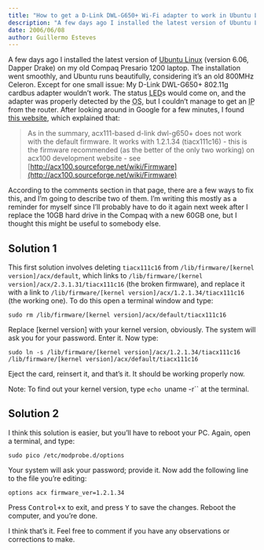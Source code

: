 ```yaml
---
title: "How to get a D-Link DWL-G650+ Wi-Fi adapter to work in Ubuntu Linux 6.06"
description: "A few days ago I installed the latest version of Ubuntu Linux (version 6.06, Dapper Drake) on my old Compaq Presario 1200 laptop…"
date: 2006/06/08
author: Guillermo Esteves
---
```


A few days ago I installed the latest version of [Ubuntu Linux](http://www.ubuntu.com/) (version 6.06, Dapper Drake) on my old Compaq Presario 1200 laptop. The installation went smoothly, and Ubuntu runs beautifully, considering it’s an old 800MHz Celeron. Except for one small issue: My D-Link DWL-G650+ 802.11g cardbus adapter wouldn’t work. The status <acronym title="Light Emitting Diode">LED</acronym>s would come on, and the adapter was properly detected by the <abbr title="Operating System">OS</abbr>, but I couldn’t manage to get an <abbr title="Internet Protocol">IP</abbr> from the router. After looking around in Google for a few minutes, I found [this website](https://launchpad.net/distros/ubuntu/+source/linux-source-2.6.15/+bug/30766), which explained that:

> As in the summary, acx111-based d-link dwl-g650+ does not work with the default firmware. It works with 1.2.1.34 (tiacx111c16) - this is the firmware recommended (as the better of the only two working) on acx100 development website - see [http://acx100.sourceforge.net/wiki/Firmware](http://acx100.sourceforge.net/wiki/Firmware)

According to the comments section in that page, there are a few ways to fix this, and I’m going to describe two of them. I’m writing this mostly as a reminder for myself since I’ll probably have to do it again next week after I replace the 10GB hard drive in the Compaq with a new 60GB one, but I thought this might be useful to somebody else.

## Solution 1

This first solution involves deleting `tiacx111c16` from `/lib/firmware/[kernel version]/acx/default`, which links to `/lib/firmware/[kernel version]/acx/2.3.1.31/tiacx111c16` (the broken firmware), and replace it with a link to `/lib/firmware/[kernel version]/acx/1.2.1.34/tiacx111c16` (the working one). To do this open a terminal window and type:

`sudo rm /lib/firmware/[kernel version]/acx/default/tiacx111c16`

Replace [kernel version] with your kernel version, obviously. The system will ask you for your password. Enter it. Now type:

`sudo ln -s /lib/firmware/[kernel version]/acx/1.2.1.34/tiacx111c16 /lib/firmware/[kernel version]/acx/default/tiacx111c16`

Eject the card, reinsert it, and that’s it. It should be working properly now.

Note: To find out your kernel version, type `echo `uname -r`` at the terminal.

## Solution 2

I think this solution is easier, but you’ll have to reboot your PC. Again, open a terminal, and type:

`sudo pico /etc/modprobe.d/options`

Your system will ask your password; provide it. Now add the following line to the file you’re editing:

`options acx firmware_ver=1.2.1.34`

Press <kbd>Control+x</kbd> to exit, and press <kbd>Y</kbd> to save the changes. Reboot the computer, and you’re done.

I think that’s it. Feel free to comment if you have any observations or corrections to make.
